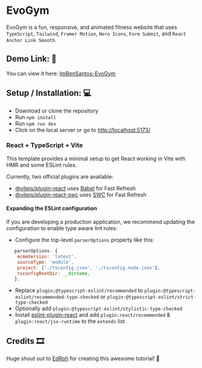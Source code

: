 # EvoGym
EvoGym is a fun, responsive, and animated fitness website that uses `TypeScript`, `Tailwind`, `Framer Motion`, `Hero Icons`, `Form Submit`, and `React Anchor Link Smooth`.

## Demo Link: 🔗 
You can view it here: [ImBenSantos-EvoGym](https://imbensantos-evogym.vercel.app/)

## Setup / Installation: 💻
- Download or clone the repository
- Run `npm install`
- Run `npm run dev`
- Click on the local server or go to [http://localhost:5173/](http://localhost:5173/)

### React + TypeScript + Vite

This template provides a minimal setup to get React working in Vite with HMR and some ESLint rules.

Currently, two official plugins are available:

- [@vitejs/plugin-react](https://github.com/vitejs/vite-plugin-react/blob/main/packages/plugin-react/README.md) uses [Babel](https://babeljs.io/) for Fast Refresh
- [@vitejs/plugin-react-swc](https://github.com/vitejs/vite-plugin-react-swc) uses [SWC](https://swc.rs/) for Fast Refresh

#### Expanding the ESLint configuration

If you are developing a production application, we recommend updating the configuration to enable type aware lint rules:

- Configure the top-level `parserOptions` property like this:

```js
   parserOptions: {
    ecmaVersion: 'latest',
    sourceType: 'module',
    project: ['./tsconfig.json', './tsconfig.node.json'],
    tsconfigRootDir: __dirname,
   },
```

- Replace `plugin:@typescript-eslint/recommended` to `plugin:@typescript-eslint/recommended-type-checked` or `plugin:@typescript-eslint/strict-type-checked`
- Optionally add `plugin:@typescript-eslint/stylistic-type-checked`
- Install [eslint-plugin-react](https://github.com/jsx-eslint/eslint-plugin-react) and add `plugin:react/recommended` & `plugin:react/jsx-runtime` to the `extends` list

## Credits 🎞
Huge shout out to [EdRoh](https://www.youtube.com/@EdRohDev) for creating this awesome tutorial! 🥳
